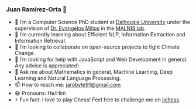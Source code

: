 ### Juan Ramirez-Orta 👋

- 🔭 I’m a Computer Science PhD student at [Dalhousie University](https://www.dal.ca/) under the supervision of [Dr. Evangelos Milios](https://web.cs.dal.ca/~eem/) in the [MALNIS lab](https://malnis.cs.dal.ca/).
- 🌱 I’m currently learning about Efficient NLP, Information Extraction and Information Retrieval.
- 👯 I’m looking to collaborate on open-source projects to fight Climate Change.
- 🤔 I’m looking for help with JavaScript and Web Development in general. Any advice is appreciated!
- 💬 Ask me about Mathematics in general, Machine Learning, Deep Learning and Natural Language Processing.
- 📫 How to reach me: jarobyte91@gmail.com
- 😄 Pronouns: He/Him
- ⚡ Fun fact: I love to play Chess! Feel free to challenge me on [lichess](https://lichess.org/@/jarobyte).

